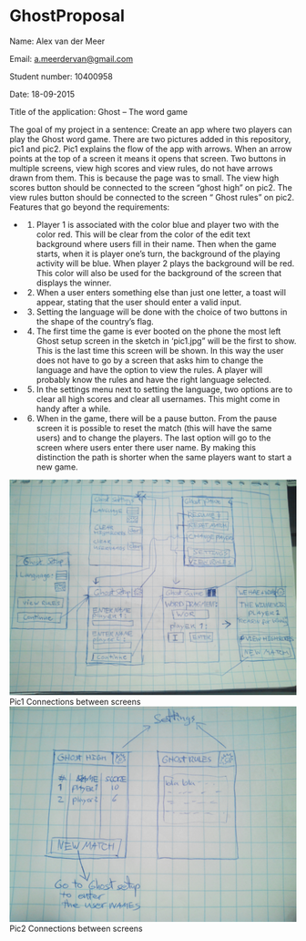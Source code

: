 # GhostProposal
Name: Alex van der Meer

Email: a.meerdervan@gmail.com

Student number: 10400958

Date: 18-09-2015

Title of the application: Ghost – The word game

The goal of my project in a sentence:
Create an app where two players can play the Ghost word game. 
There are two pictures added in this repository, pic1 and pic2. Pic1 explains the flow of the app with arrows. When an arrow points at the top of a screen it means it opens that screen. Two buttons in multiple screens, view high scores and view rules, do not have arrows drawn from them. This is because the page was to small. The view high scores button should be connected to the screen “ghost high” on pic2. The view rules button should be connected to the screen “ Ghost rules” on pic2. 
Features that go beyond the requirements:
- 1.	Player 1 is associated with the color blue and player two with the color red. This will be clear from the color of the edit text background where users fill in their name. Then when the game starts, when it is player one’s turn, the background of the playing activity will be blue. When player 2 plays the background will be red. This color will also be used for the background of the screen that displays the winner. 
- 2.	When a user enters something else than just one letter, a toast will appear, stating that the user should enter a valid input. 
- 3.	Setting the language will be done with the choice of two buttons in the shape of the country’s flag. 
- 4.	The first time the game is ever booted on the phone the most left Ghost setup screen in the sketch in ‘pic1.jpg” will be the first to show. This is the last time this screen will be shown. In this way the user does not have to go by a screen that asks him to change the language and have the option to view the rules. A player will probably know the rules and have the right language selected. 
- 5.	In the settings menu next to setting the language, two options are to clear all high scores and clear all usernames. This might come in handy after a while. 
- 6.	When in the game, there will be a pause button. From the pause screen it is possible to reset the match (this will have the same users) and to change the players. The last option will go to the screen where users enter there user name. By making this distinction the path is shorter when the same players want to start a new game. 

![Alt text](pic1.jpg)
Pic1 Connections between screens
![Alt text](pic2.jpg)
Pic2 Connections between screens
